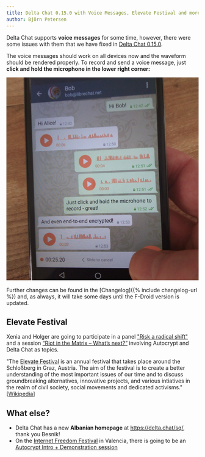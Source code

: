 ```yaml
---
title: Delta Chat 0.15.0 with Voice Messages, Elevate Festival and more
author: Björn Petersen
---
```



Delta Chat supports **voice messages** for some time, however, there were some 
issues with them that we have fixed in [Delta Chat 0.15.0](download).

The voice messages should work on all devices now and the waveform should be
rendered properly. To record and send a voice message, just
**click and hold the microphone in the lower right corner:**

![Voice messages in Delta Chat](../assets/blog/20180227-voice-messages.jpg)

Further changes can be found in the [Changelog]({% include changelog-url %})
and, as always, it will take some days until the F-Droid version is updated.


## Elevate Festival

Xenia and Holger are going to participate in a panel
["Risk a radical shift"](https://elevate.at/diskursprogramm/e18radicalshift/)
and a session
[“Riot in the Matrix – What’s next?”](https://elevate.at/diskursprogramm/e18riotmatrix/)
involving Autocrypt and Delta Chat as topics.

"The [Elevate Festival](https://elevate.at/) is an annual festival that takes
place around the Schloßberg in Graz, Austria. The aim of the festival is to
create a better understanding of the most important issues of our time and to
discuss groundbreaking alternatives, innovative projects, and various intiatives
in the realm of civil society, social movements and dedicated activisms."
\[[Wikipedia](https://en.wikipedia.org/wiki/Elevate_Festival)\]


## What else?

* Delta Chat has a new **Albanian homepage** at <https://delta.chat/sq/>, thank you Besnik!
* On the [Internet Freedom Festival](https://internetfreedomfestival.org/) in Valencia, 
  there is going to be an [Autocrypt Intro + Demonstration session](https://platform.internetfreedomfestival.org/en/IFF2018/public/schedule/custom/238)

